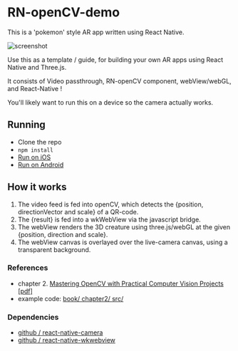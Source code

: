 # RN-openCV-demo
This is a 'pokemon' style AR app written using React Native.

![screenshot](https://s-media-cache-ak0.pinimg.com/236x/2c/1e/18/2c1e180a3e8f9f53a5f0031d42fc5ebd.jpg)

Use this as a template / guide, for building your own AR apps using React Native and Three.js.

It consists of Video passthrough, RN-openCV component, webView/webGL, and React-Native !

You'll likely want to run this on a device so the camera actually works.

## Running
- Clone the repo
- `npm install`
- [Run on iOS](https://facebook.github.io/react-native/docs/running-on-device-ios.html#accessing-development-server-from-device)
- [Run on Android](https://facebook.github.io/react-native/docs/running-on-device-android.html)



## How it works
1. The video feed is fed into openCV, which detects the {position, directionVector and scale} of a QR-code.  
2. The {result} is fed into a wkWebView via the javascript bridge.
3. The webView renders the 3D creature using three.js/webGL at the given {position, direction and scale}.
4. The webView canvas is overlayed over the live-camera canvas, using a transparent background.


### References
- chapter 2. [Mastering OpenCV with Practical Computer Vision Projects [pdf]](pdf/MasteringOpenCV.pdf)
- example code: [book/ chapter2/ src/](https://github.com/MasteringOpenCV/code/blob/master/Chapter2_iPhoneAR/Example_MarkerBasedAR/Example_MarkerBasedAR/VideoSource.mm)

### Dependencies
- [github / react-native-camera](https://github.com/wallabyway/react-native-camera)
- [github / react-native-wkwebview](https://github.com/wallabyway/react-native-wkwebview)

